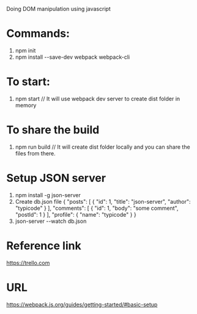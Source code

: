 Doing DOM manipulation using javascript

# Commands:
1. npm init
2. npm install --save-dev webpack webpack-cli

# To start:
1. npm start        // It will use webpack dev server to create dist folder in memory 

# To share the build
1. npm run build    // It will create dist folder locally and you can share the files from there.





# Setup JSON server
1. npm install -g json-server
2. Create db.json file
    {
		"posts": [
			{ "id": 1, "title": "json-server", "author": "typicode" }
		],
		"comments": [
			{ "id": 1, "body": "some comment", "postId": 1 }
		],
		"profile": { "name": "typicode" }
    }
3. json-server --watch db.json

# Reference link
https://trello.com

# URL
https://webpack.js.org/guides/getting-started/#basic-setup